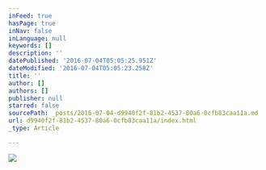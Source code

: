 ```yaml
---
inFeed: true
hasPage: true
inNav: false
inLanguage: null
keywords: []
description: ''
datePublished: '2016-07-04T05:05:25.951Z'
dateModified: '2016-07-04T05:05:23.258Z'
title: ''
author: []
authors: []
publisher: null
starred: false
sourcePath: _posts/2016-07-04-d9940f2f-81b2-4537-80a6-0cfb83caa11a.md
url: d9940f2f-81b2-4537-80a6-0cfb83caa11a/index.html
_type: Article

---
```

![](https://the-grid-user-content.s3-us-west-2.amazonaws.com/c6c75e12-137f-49fb-972d-19d1275051bc.jpg)